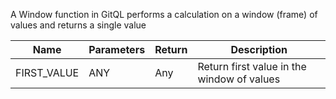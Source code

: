 A Window function in GitQL performs a calculation on a window (frame) of values and returns a single value

| Name        | Parameters | Return | Description                                |
| ----------- | ---------- | ------ | ------------------------------------------ |
| FIRST_VALUE | ANY        | Any    | Return first value in the window of values |
